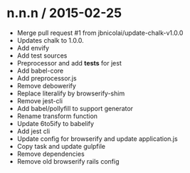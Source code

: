 
n.n.n / 2015-02-25
==================

  * Merge pull request #1 from jbnicolai/update-chalk-v1.0.0
  * Updates chalk to 1.0.0.
  * Add envify
  * Add test sources
  * Preprocessor and add __tests__ for jest
  * Add babel-core
  * Add preprocessor.js
  * Remove debowerify
  * Replace literalify by browserify-shim
  * Remove jest-cli
  * Add babel/pollyfill to support generator
  * Rename transform function
  * Update 6to5ify to babelify
  * Add jest cli
  * Update config for browserify and update application.js
  * Copy task and update gulpfile
  * Remove dependencies
  * Remove old browserify rails config

